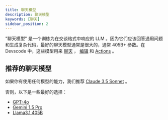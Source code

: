 ```yaml
---
title: 聊天模型
description: 聊天模型
keywords: [聊天]
sidebar_position: 2
---
```


"聊天模型" 是一个训练为在交谈格式中响应的 LLM 。因为它们应该回答通用问题和生成复杂代码，最好的聊天模型通常是很大的，通常 405B+ 参数。在 Devscode 中，这些模型用来 [聊天](../../chat/how-to-use-it.md) ， [编辑](../../edit/how-to-use-it.md) 和 [Actions](../../actions/how-to-use-it.md) 。

## 推荐的聊天模型

如果你有使用任何模型的能力，我们推荐 [Claude 3.5 Sonnet](../model-providers/top-level/anthropic.md) 。

否则，以下是一些最好的选择：

- [GPT-4o](../model-providers/top-level/openai.md)
- [Gemini 1.5 Pro](../model-providers/top-level/gemini.md)
- [Llama3.1 405B](../tutorials/llama3.1.md)
